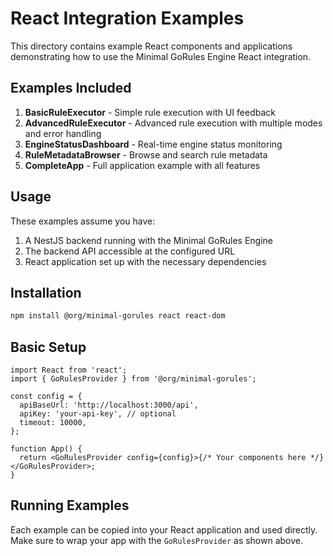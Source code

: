 # React Integration Examples

This directory contains example React components and applications demonstrating how to use the Minimal GoRules Engine React integration.

## Examples Included

1. **BasicRuleExecutor** - Simple rule execution with UI feedback
2. **AdvancedRuleExecutor** - Advanced rule execution with multiple modes and error handling
3. **EngineStatusDashboard** - Real-time engine status monitoring
4. **RuleMetadataBrowser** - Browse and search rule metadata
5. **CompleteApp** - Full application example with all features

## Usage

These examples assume you have:

1. A NestJS backend running with the Minimal GoRules Engine
2. The backend API accessible at the configured URL
3. React application set up with the necessary dependencies

## Installation

```bash
npm install @org/minimal-gorules react react-dom
```

## Basic Setup

```tsx
import React from 'react';
import { GoRulesProvider } from '@org/minimal-gorules';

const config = {
  apiBaseUrl: 'http://localhost:3000/api',
  apiKey: 'your-api-key', // optional
  timeout: 10000,
};

function App() {
  return <GoRulesProvider config={config}>{/* Your components here */}</GoRulesProvider>;
}
```

## Running Examples

Each example can be copied into your React application and used directly. Make sure to wrap your app with the `GoRulesProvider` as shown above.
